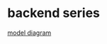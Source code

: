 # backend series
[model diagram](https://app.eraser.io/workspace/MTrf3xOiEx7TV1npgMlN?origin=share)
